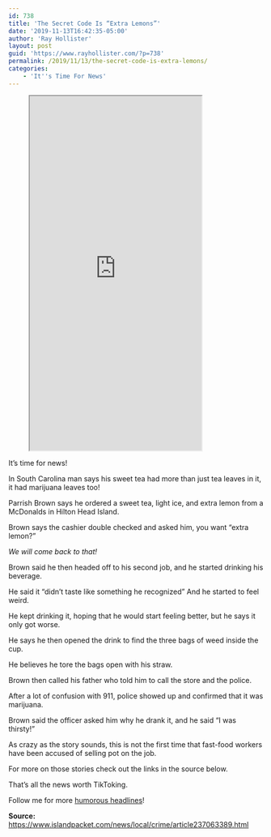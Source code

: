 ```yaml
---
id: 738
title: 'The Secret Code Is “Extra Lemons”'
date: '2019-11-13T16:42:35-05:00'
author: 'Ray Hollister'
layout: post
guid: 'https://www.rayhollister.com/?p=738'
permalink: /2019/11/13/the-secret-code-is-extra-lemons/
categories:
    - 'It''s Time For News'
---
```


<figure><iframe allowfullscreen="" height="700" loading="lazy" src="https://www.tiktok.com/embed/6758906557347515653" width="340"></iframe></figure>It’s time for news!

In South Carolina man says his sweet tea had more than just tea leaves in it, it had marijuana leaves too!

Parrish Brown says he ordered a sweet tea, light ice, and extra lemon from a McDonalds in Hilton Head Island.

Brown says the cashier double checked and asked him, you want “extra lemon?”

*We will come back to that!*

Brown said he then headed off to his second job, and he started drinking his beverage.

He said it “didn’t taste like something he recognized” And he started to feel weird.

He kept drinking it, hoping that he would start feeling better, but he says it only got worse.

He says he then opened the drink to find the three bags of weed inside the cup.

He believes he tore the bags open with his straw.

Brown then called his father who told him to call the store and the police.

After a lot of confusion with 911, police showed up and confirmed that it was marijuana.

 Brown said the officer asked him why he drank it, and he said “I was thirsty!”

As crazy as the story sounds, this is not the first time that fast-food workers have been accused of selling pot on the job.

 For more on those stories check out the links in the source below.

That’s all the news worth TikToking.

Follow me for more [humorous headlines](http://tiktok.com/@rayhollister3)!

**Source:** <https://www.islandpacket.com/news/local/crime/article237063389.html>